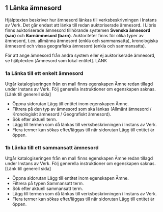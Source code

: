 ## 1 Länka ämnesord

Hjälptexten beskriver hur ämnesord länkas till verksbeskrivningen i Instans av Verk. Det går endast att länka till redan auktoriserade ämnesord. I Libris finns auktoriserade ämnesord tillhörande systemen **Svenska ämnesord (sao)** och **Barnämnesord (barn)**. Auktoriteter finns för olika typer av ämnesord, t.ex. allmänna ämnesord (enkla och sammansatta), kronologiska ämnesord och vissa geografiska ämnesord (enkla och sammansatta). 

För att ange ämnesord från andra system eller ej auktoriserade ämnesord, se hjälptexten [Ämnesord som lokal entitet]. LÄNK

### 1a Länka till ett enkelt ämnesord 
Utgår katalogiseringen från en mall finns egenskapen Ämne redan tillagd under Instans av Verk. Följ generella instruktioner om egenskapen   saknas. [Länk till generell sida]

* Öppna sidorutan Lägg till entitet inom egenskapen Ämne. 
* Filtrera på den typ av ämnesord som ska länkas (Allmänt ämnesord / Kronologiskt ämnesord / Geografiskt ämnesord). 
* Sök efter aktuell term. 
* Lägg till termen som då länkas till verksbeskrivningen i Instans av Verk. 
* Flera termer kan sökas efter/läggas till när sidorutan Lägg till entitet är öppen.

### 1b Länka till ett sammansatt ämnesord
Utgår katalogiseringen från en mall finns egenskapen Ämne redan tillagd under Instans av Verk. Följ generella instruktioner om egenskapen   saknas. [Länk till generell sida]

* Öppna sidorutan Lägg till entitet inom egenskapen Ämne. 
* Filtrera på typen Sammansatt term.
* Sök efter aktuell sammansatt term.
* Lägg till termen som då länkas till verksbeskrivningen i Instans av Verk. 
* Flera termer kan sökas efter/läggas till när sidorutan Lägg till entitet är öppen.


